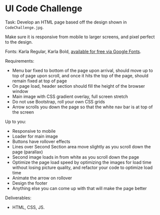 # UI Code Challenge

Task: Develop an HTML page based off the design shown in `CodeChallenge.jpg`.

Make sure it is responsive from mobile to larger screens, and pixel perfect to the design.

Fonts: Karla Regular, Karla Bold, [available for free via Google Fonts](https://fonts.google.com).

Requirements:
- Menu bar fixed to bottom of the page upon arrival, should move up to top of page upon scroll, and once it hits the top of the page, should remain fixed at top of page
- On page load, header section should fill the height of the browser window
- Main image with CSS gradient overlay, full screen stretch
- Do not use Bootstrap, roll your own CSS grids
- Arrow scrolls you down the page so that the white nav bar is at top of the screen

Up to you:
- Responsive to mobile
- Loader for main image
- Buttons have rollover effects
- Lines over Second Section area move slightly as you scroll down the page (parallax)
- Second image loads in from white as you scroll down the page
- Optimize the page load speed by optimizing the images for load time without losing picture quality, and refactor your code to optimize load time
- Animate the arrow on rollover
- Design the footer
- Anything else you can come up with that will make the page better

Deliverables:
- HTML, CSS, JS.

